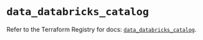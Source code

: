 # `data_databricks_catalog`

Refer to the Terraform Registry for docs: [`data_databricks_catalog`](https://registry.terraform.io/providers/databricks/databricks/1.77.0/docs/data-sources/catalog).
